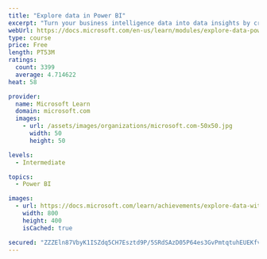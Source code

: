 ```yaml
---
title: "Explore data in Power BI"
excerpt: "Turn your business intelligence data into data insights by creating and configuring Power BI dashboards."
webUrl: https://docs.microsoft.com/en-us/learn/modules/explore-data-power-bi/
type: course
price: Free
length: PT53M
ratings:
  count: 3399
  average: 4.714622
heat: 58

provider:
  name: Microsoft Learn
  domain: microsoft.com
  images:
    - url: /assets/images/organizations/microsoft.com-50x50.jpg
      width: 50
      height: 50

levels:
  - Intermediate

topics:
  - Power BI

images:
  - url: https://docs.microsoft.com/learn/achievements/explore-data-with-power-bi-desktop-social.png
    width: 800
    height: 400
    isCached: true

secured: "ZZZEln87VbyK1ISZdq5CH7Esztd9P/5SRdSAzD05P64es3GvPmtqtuhEUEKfv3QItazl2mzYdJ0InogMQUI0V0dvaKHSbkPfPzqsYCzMG0yvHVuElw3zSE2ZM6g88f2PquZbuqatKhPHYVkuCt+9deZ1UpSTv1jPuXI2Oy7EcJpFy/xXAnmgBakrLun6BSXj/Y7SBzn4eBiWPTx2FS1pHnGK9bUYnsX/vq4vtbsFR/bZijLgR/yBSjTvIBzb9+/1Me0qPu3a73GxGk4VMJYfhNIfvk3Xa+3Kh6reCuEyGPQwa636l+o/CqHaUf5K59M3uHRvIHjeg1pn6PD6qhdRi87BesZYuQpuue6wWlGjwnSbZLQNIuwnBLuY6rEamxaTrBxnkywl1HqSazFhpv/92M5uLf9Alm3aDGbRyNL+lr8=;i6kqMgDAsm6U9OnDADfrVQ=="
---
```


